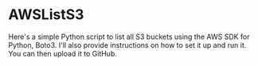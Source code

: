 # AWSListS3
Here's a simple Python script to list all S3 buckets using the AWS SDK for Python, Boto3. I'll also provide instructions on how to set it up and run it. You can then upload it to GitHub.
